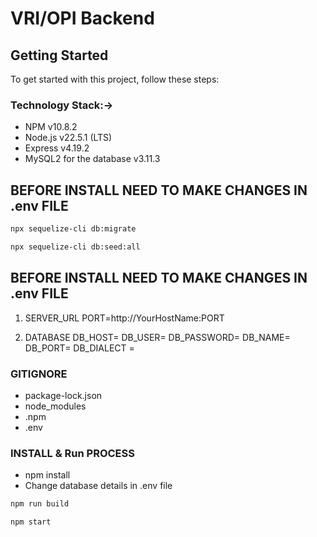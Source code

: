 # VRI/OPI Backend

## Getting Started

To get started with this project, follow these steps:

### Technology Stack:->

- NPM v10.8.2
- Node.js v22.5.1 (LTS)
- Express v4.19.2
- MySQL2 for the database v3.11.3

## BEFORE INSTALL NEED TO MAKE CHANGES IN .env FILE 

```bash
npx sequelize-cli db:migrate
```
```bash
npx sequelize-cli db:seed:all
```

## BEFORE INSTALL NEED TO MAKE CHANGES IN .env FILE

1. SERVER_URL
   PORT=http://YourHostName:PORT

2. DATABASE
   DB_HOST=
   DB_USER=
   DB_PASSWORD=
   DB_NAME=
   DB_PORT=
   DB_DIALECT = 


### GITIGNORE

- package-lock.json
- node_modules
- .npm
- .env

### INSTALL & Run PROCESS

- npm install
- Change database details in .env file
```bash
npm run build
```
```bash
npm start
```
